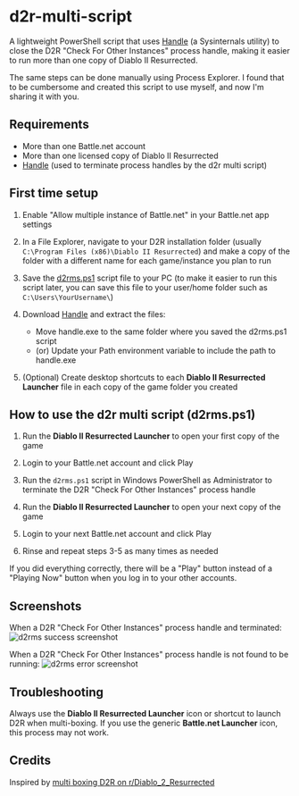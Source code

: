 # d2r-multi-script

A lightweight PowerShell script that uses [Handle](https://docs.microsoft.com/en-us/sysinternals/downloads/handle) (a Sysinternals utility) to close the D2R "Check For Other Instances" process handle, making it easier to run more than one copy of Diablo II Resurrected.

The same steps can be done manually using Process Explorer. I found that to be cumbersome and created this script to use myself, and now I'm sharing it with you.

## Requirements

- More than one Battle.net account
- More than one licensed copy of Diablo II Resurrected
- [Handle](https://docs.microsoft.com/en-us/sysinternals/downloads/handle) (used to terminate process handles by the d2r multi script)

## First time setup

1. Enable "Allow multiple instance of Battle.net" in your Battle.net app settings

2. In a File Explorer, navigate to your D2R installation folder (usually `C:\Program Files (x86)\Diablo II Resurrected`) and make a copy of the folder with a different name for each game/instance you plan to run

3. Save the [d2rms.ps1](d2rms.ps1) script file to your PC (to make it easier to run this script later, you can save this file to your user/home folder such as `C:\Users\YourUsername\`)

4. Download [Handle](https://docs.microsoft.com/en-us/sysinternals/downloads/handle) and extract the files:
   - Move handle.exe to the same folder where you saved the d2rms.ps1 script
   - (or) Update your Path environment variable to include the path to handle.exe

5. (Optional) Create desktop shortcuts to each **Diablo II Resurrected Launcher** file in each copy of the game folder you created

## How to use the d2r multi script (d2rms.ps1)

1. Run the **Diablo II Resurrected Launcher** to open your first copy of the game

2. Login to your Battle.net account and click Play

3. Run the `d2rms.ps1` script in Windows PowerShell as Administrator to terminate the D2R "Check For Other Instances" process handle

4. Run the **Diablo II Resurrected Launcher** to open your next copy of the game

5. Login to your next Battle.net account and click Play

6. Rinse and repeat steps 3-5 as many times as needed

If you did everything correctly, there will be a "Play" button instead of a "Playing Now" button when you log in to your other accounts.

## Screenshots

When a D2R "Check For Other Instances" process handle and terminated:
![d2rms success screenshot](https://user-images.githubusercontent.com/10291543/153690772-1cd69221-ee96-412e-b7a0-d002f63cf3e7.png)

When a D2R "Check For Other Instances" process handle is not found to be running:
![d2rms error screenshot](https://user-images.githubusercontent.com/10291543/153690778-89a93142-151f-4953-873d-e8a63e60b697.png)

## Troubleshooting

Always use the **Diablo II Resurrected Launcher** icon or shortcut to launch D2R when multi-boxing.  If you use the generic **Battle.net Launcher** icon, this process may not work.

## Credits

Inspired by [multi boxing D2R on r/Diablo_2_Resurrected](https://www.reddit.com/r/Diablo_2_Resurrected/comments/qocsfu/multi_boxing_d2r/)